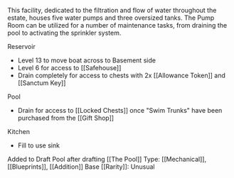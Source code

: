 This facility, dedicated to the filtration and flow of water throughout the estate, houses five water pumps and three oversized tanks. The Pump Room can be utilized for a number of maintenance tasks, from draining the pool to activating the sprinkler system.

Reservoir
- Level 13 to move boat across to Basement side
- Level 6 for access to [[Safehouse]]
- Drain completely for access to chests with 2x [[Allowance Token]] and [[Sanctum Key]]

Pool
- Drain for access to [[Locked Chests]] once "Swim Trunks" have been purchased from the [[Gift Shop]]

Kitchen
- Fill to use sink

Added to Draft Pool after drafting [[The Pool]]
Type: [[Mechanical]], [[Blueprints]], [[Addition]]
Base [[Rarity]]: Unusual